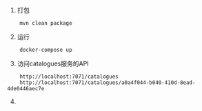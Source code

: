 1. 打包

```
    mvn clean package
```

2. 运行

```
    docker-compose up
```

3. 访问catalogues服务的API
```
    http://localhost:7071/catalogues
    http://localhost:7071/catalogues/a0a4f044-b040-410d-8ead-4de0446aec7e
```

4. 

